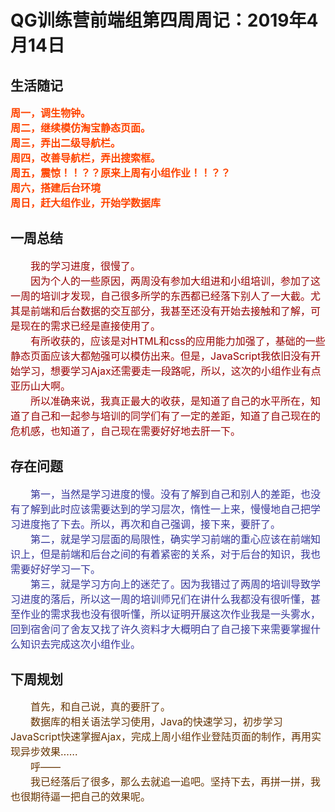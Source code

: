 # QG训练营前端组第四周周记：2019年4月14日

## 生活随记
<div style ="color:#f40;font-weight:bold;font-size:16px">
  <div>周一，调生物钟。</div>
  <div>周二，继续模仿淘宝静态页面。</div>
  <div>周三，弄出二级导航栏。</div>
  <div>周四，改善导航栏，弄出搜索框。</div>
  <div>周五，震惊！！？？原来上周有小组作业！！？？</div>
  <div>周六，搭建后台环境</div>
  <div>周日，赶大组作业，开始学数据库</div>
</div>

## 一周总结
<div style ="color:#900;text-indent:2em;font-size:16px">
我的学习进度，很慢了。
</div>
<div style ="color:#900;text-indent:2em;font-size:16px">
因为个人的一些原因，两周没有参加大组进和小组培训，参加了这一周的培训才发现，自己很多所学的东西都已经落下别人了一大截。尤其是前端和后台数据的交互部分，我甚至还没有开始去接触和了解，可是现在的需求已经是直接使用了。
</div>
<div style ="color:#900;text-indent:2em;font-size:16px">
有所收获的，应该是对HTML和css的应用能力加强了，基础的一些静态页面应该大都勉强可以模仿出来。但是，JavaScript我依旧没有开始学习，想要学习Ajax还需要走一段路呢，所以，这次的小组作业有点亚历山大啊。
</div>
<div style ="color:#900;text-indent:2em;font-size:16px">
所以准确来说，我真正最大的收获，是知道了自己的水平所在，知道了自己和一起参与培训的同学们有了一定的差距，知道了自己现在的危机感，也知道了，自己现在需要好好地去肝一下。
</div>

## 存在问题
<div style ="color:#339;font-size:16px;text-indent:2em">
第一，当然是学习进度的慢。没有了解到自己和别人的差距，也没有了解到此时应该需要达到的学习层次，惰性一上来，慢慢地自己把学习进度拖了下去。所以，再次和自己强调，接下来，要肝了。
</div>
<div style ="color:#339;font-size:16px;text-indent:2em">
第二，就是学习层面的局限性，确实学习前端的重心应该在前端知识上，但是前端和后台之间的有着紧密的关系，对于后台的知识，我也需要好好学习一下。
</div>
<div style ="color:#339;font-size:16px;text-indent:2em">
第三，就是学习方向上的迷茫了。因为我错过了两周的培训导致学习进度的落后，所以这一周的培训师兄们在讲什么我都没有很听懂，甚至作业的需求我也没有很听懂，所以证明开展这次作业我是一头雾水，回到宿舍问了舍友又找了许久资料才大概明白了自己接下来需要掌握什么知识去完成这次小组作业。
</div>

## 下周规划
<div style ="color:#630;font-size:16px;text-indent:2em">
首先，和自己说，真的要肝了。
</div>
<div style ="color:#630;font-size:16px;text-indent:2em">
数据库的相关语法学习使用，Java的快速学习，初步学习JavaScript快速掌握Ajax，完成上周小组作业登陆页面的制作，再用实现异步效果……
</div>
<div style ="color:#630;font-size:16px;text-indent:2em">
呼——
</div>
<div style ="color:#630;font-size:16px;text-indent:2em">
我已经落后了很多，那么去就追一追吧。坚持下去，再拼一拼，我也很期待逼一把自己的效果呢。
</div>